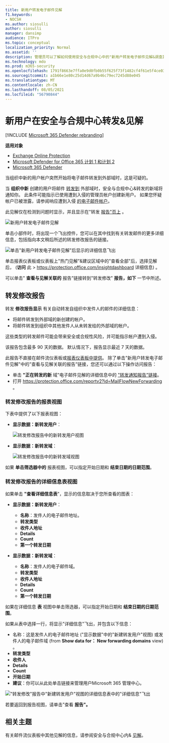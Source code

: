 ```yaml
---
title: 新用户转发电子邮件见解
f1.keywords:
- NOCSH
ms.author: siosulli
author: siosulli
manager: dansimp
audience: ITPro
ms.topic: conceptual
localization_priority: Normal
ms.assetid: ''
description: 管理员可以了解如何使用安全与合规中心中的"新用户转发电子邮件见解&调查其组织中用户何时将邮件转发到新域。
ms.technology: mdo
ms.prod: m365-security
ms.openlocfilehash: 1791f8663e7ffa0e9d0fb0b55f625f73f1482cf4f61e5f4ce03cdf1e1e525552
ms.sourcegitcommit: a1b66e1e80c25d14d67a9b46c79ec7245d88e045
ms.translationtype: MT
ms.contentlocale: zh-CN
ms.lasthandoff: 08/05/2021
ms.locfileid: "56790844"
---
```

# <a name="new-users-forwarding-email-insight-in-the-security--compliance-center"></a>新用户在安全与合规中心转发&见解

[!INCLUDE [Microsoft 365 Defender rebranding](../includes/microsoft-defender-for-office.md)]

**适用对象**
- [Exchange Online Protection](exchange-online-protection-overview.md)
- [Microsoft Defender for Office 365 计划 1 和计划 2](defender-for-office-365.md)
- [Microsoft 365 Defender](../defender/microsoft-365-defender.md)

当组织中新的用户帐户突然开始将电子邮件转发到外部域时，这是可疑的。

当 **组织中新** 创建的用户将邮件 [转发到](https://protection.office.com) 外部域时，安全与合规中心&转发的新域将通知你。 此条件可能指示已使用遭到入侵的管理员帐户创建新用户。 如果您怀疑帐户已被泄露，请参阅响应遭到入侵 [的电子邮件帐户](responding-to-a-compromised-email-account.md)。

此见解仅在检测到问题时显示，并且显示在"转发 [报告"页上](view-mail-flow-reports.md#forwarding-report) 。

![新用户转发电子邮件见解](../../media/mfi-new-users-forwarding-email.png)

单击小部件时，将出现一个飞出控件，您可以在其中找到有关转发邮件的更多详细信息，包括指向本文稍后所述的转发修改报告[](#forwarding-modifications-report)的链接。

![单击"新用户转发电子邮件见解"后显示的详细信息飞出](../../media/mfi-new-users-forwarding-email-details.png)

单击报表仪表板或仪表板上"热门见解"&建议区域中的"查看全部"后，选择见解后， (**访问** 此 \>  <https://protection.office.com/insightdashboard> 详细信息) 。

可以单击" **查看与见解关联的** 报告"链接转到"转发修改" **报告，如下** 一节中所述。

## <a name="forwarding-modifications-report"></a>转发修改报告

转发 **修改报告显示** 有关自动转发自组织中发件人的邮件的详细信息：

- 将邮件转发到外部域的新创建的帐户。
- 将邮件转发到组织中其他发件人从未转发给的外部域的帐户。

这些类型的转发邮件可能会带来安全或合规性风险，并可能指示帐户遭到入侵。

该报告包含最多 90 天的数据。 默认情况下，报告显示最近 7 天的数据。

此报告不直接在邮件流仪表板或[报表仪表板](mail-flow-insights-v2.md)[中提供](view-mail-flow-reports.md)。 除了单击"新用户转发电子邮件见解"中的"查看与见解关联的报告"链接，您还可以通过以下操作访问报告：

- 单击 **"正在转发的新** 域"电子邮件见解的详细信息中的 ["转发通知报告"链接](mfi-new-domains-being-forwarded-email.md)。
- 打开 <https://protection.office.com/reportv2?id=MailFlowNewForwarding> 。

### <a name="report-view-for-the-forwarding-modifications-report"></a>转发修改报告的报表视图

下表中提供了以下报表视图：

- **显示数据：新转发用户**：

  ![转发修改报告中的新转发用户视图](../../media/forwarding-modifications-report-new-forwarding-users.png)

- **显示数据：新转发域**：

  ![转发修改报告中的新转发域视图](../../media/forwarding-modifications-report-new-forwarded-domains.png)

如果 **单击筛选器中的** 报表视图，可以指定开始日期和 **结束日期的日期范围**。 

### <a name="details-table-view-for-the-forwarding-modifications-report"></a>转发修改报告的详细信息表视图

如果单击 **"查看详细信息表**"，显示的信息取决于您所查看的图表：

- **显示数据：新转发用户**：

  - **名称**：发件人的电子邮件地址。
  - **转发类型**
  - **收件人地址**
  - **Details**
  - **Count**
  - **第一个转发日期**

- **显示数据：新转发域**：

  - **名称**：发件人的电子邮件域。
  - **转发类型**
  - **收件人地址**
  - **Details**
  - **Count**
  - **第一个转发日期**

如果在详细信息 **表** 视图中单击筛选器，可以指定开始日期和 **结束日期的日期范围**。 

如果从表中选择一行，将显示"详细信息"飞出，并包含以下信息：

- 名称：这是发件人的电子邮件地址 ("显示数据"中的"新建转发用户"视图) 或发件人的电子邮件域 (from **Show data for： New forwarding domains** view) 。
- **转发类型**
- **收件人**
- **Details**
- **Count**
- **开始日期**
- **建议**：你可以从此处单击链接来管理用户Microsoft 365 管理中心。

!["转发修改"报告中"新建转发用户"视图的详细信息表中的"详细信息"飞出](../../media/mfi-forwarding-modifications-report-new-forwarding-users-view-details-table-details.png)

若要返回到报告视图，请单击"查看 **报告"。**

## <a name="related-topics"></a>相关主题

有关邮件流仪表板中其他见解的信息，请参阅安全与合规中心内& [见解](mail-flow-insights-v2.md)。
